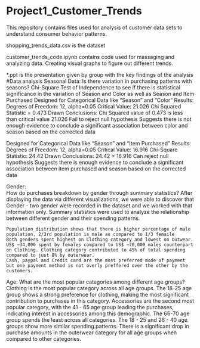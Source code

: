 # Project1_Customer_Trends
This repository contains files used for analysis of customer data sets to understand consumer behavior patterns.

shopping_trends_data.csv is the dataset

customer_trends_code.ipynb contains code used for massaging and analyzing data. Creating visual graphs to figure out different trends.

*.ppt is the presentation given by group with the key findings of the analysis
#Data analysis 
Seasonal Data: 
  Is there variation in purchasing patterns with seasons? 
    Chi-Square Test of Independence to see if there is statistical significance in the variation of Season and Color as well as Season and Item             Purchased
    Designed for Categorical Data like “Season” and “Color” 
      Results: 
      Degrees of Freedom: 12, alpha=0.05
      Critical Value: 21.026
      Chi Squared Statistic = 0.473
      Drawn Conclusions: 
      Chi Squared value of 0.473 is less than critical value 21.026
      Fail to reject null hypothesis
      Suggests there is not enough evidence to conclude a significant association between color and season based on the corrected data

  Designed for Categorical Data like “Season” and “Item Purchased” 
      Results: 
      Degrees of Freedom: 12, alpha=0.05
      Critical Value: 16.916
      Chi-Square Statistic: 24.42
      Drawn Conclusions: 
      24.42 > 16.916
      Can reject null hypothesis
      Suggests there is enough evidence to conclude a significant association between item purchased and season based on the corrected data 
      

Gender:  
  How do purchases breakdown by gender through summary statistics? 
    After displaying the data via different visualizations, we were able to discover that 
    Gender - two gender were recorded in the dataset and we worked with that information only. 
    Summary statistics were used to analyze the relationship between different gender and their spending patterns.

    Population distribution shows that there is higher percentage of male population. 2/3rd population is male as compared to 1/3 femaile
    Both genders spent highest on Clothing category and lowest on Outwear. 
    US$ ~34,000 spent by females compared to US$ ~70,000 males counterpart on Clothing. Clothing category contributed to 45% of total spending compared to just 8% by outerwear.
    Cash, paypal and Credit card are the most preferred mode of payment but one payment method is not overly preffered over the other by the customers.

Age: 
  What are the most popular categories among different age groups?
     Clothing is the most popular category across all age groups.
     The 18-25 age group shows a strong preference for clothing, making the most significant contribution to purchases in this category.
     Accessories are the second most popular category, with the 41 - 65 age group leading the purchases, indicating interest in accessories among this demographic.
     The 66-70 age group spends the least across all categories.
     The 18 - 25 and 26 - 40 age groups show more similar spending patterns.
     There is a significant drop in purchase amounts in the outerwear category for all age groups when compared to other categories.




